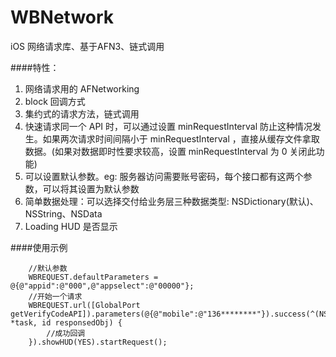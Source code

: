 # WBNetwork
iOS 网络请求库、基于AFN3、链式调用

####特性：
1. 网络请求用的 AFNetworking
2. block 回调方式
3. 集约式的请求方法，链式调用
4. 快速请求同一个 API 时，可以通过设置 minRequestInterval 防止这种情况发生。如果两次请求时间间隔小于 minRequestInterval ，直接从缓存文件拿取数据。(如果对数据即时性要求较高，设置 minRequestInterval 为 0 关闭此功能)
5. 可以设置默认参数。eg: 服务器访问需要账号密码，每个接口都有这两个参数，可以将其设置为默认参数
6. 简单数据处理：可以选择交付给业务层三种数据类型: NSDictionary(默认)、NSString、NSData
7. Loading HUD 是否显示

####使用示例

        //默认参数
        WBREQUEST.defaultParameters = @{@"appid":@"000",@"appselect":@"00000"};
        //开始一个请求
        WBREQUEST.url([GlobalPort getVerifyCodeAPI]).parameters(@{@"mobile":@"136********"}).success(^(NSURLSessionDataTask *task, id responsedObj) {
            //成功回调
        }).showHUD(YES).startRequest();

